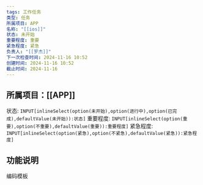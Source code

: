 ```yaml
---
tags: 工作任务
类型: 任务
所属项目: APP
名称: "[[ios]]"
状态: 未开始
重要程度: 重要
紧急程度: 紧急
负责人: "[[罗杰]]"
下一次检查时间: 2024-11-16 10:52
创建时间: 2024-11-16 10:52
截止时间: 2024-11-16
---
```

## 所属项目：[[APP]]

状态: `INPUT[inlineSelect(option(未开始),option(进行中),option(已完成),defaultValue(未开始)):状态]` 重要程度: `INPUT[inlineSelect(option(重要),option(不重要),defaultValue(重要)):重要程度]` 紧急程度: `INPUT[inlineSelect(option(紧急),option(不紧急),defaultValue(紧急)):紧急程度]`

## 功能说明



编码模板
